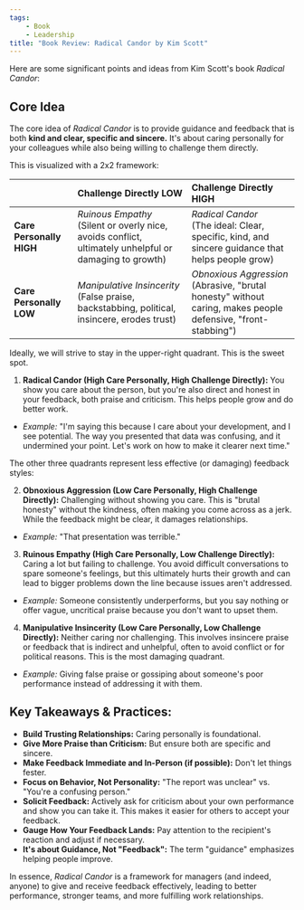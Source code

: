 ```yaml
---
tags:
    - Book
    - Leadership
title: "Book Review: Radical Candor by Kim Scott"
---
```


Here are some significant points and ideas from Kim Scott's book *Radical Candor*:

## Core Idea

The core idea of *Radical Candor* is to provide guidance and feedback that is both **kind and clear, specific and sincere.** It's about caring personally for your colleagues while also being willing to challenge them directly.

This is visualized with a 2x2 framework:

|                          | **Challenge Directly LOW**                                      | **Challenge Directly HIGH**                                       |
| :----------------------- | :-------------------------------------------------------------- | :-------------------------------------------------------------- |
| **Care Personally HIGH** | _Ruinous Empathy_<br/>(Silent or overly nice, avoids conflict, ultimately unhelpful or damaging to growth) | _Radical Candor_<br/>(The ideal: Clear, specific, kind, and sincere guidance that helps people grow) |
| **Care Personally LOW**  | _Manipulative Insincerity_<br/>(False praise, backstabbing, political, insincere, erodes trust)    | _Obnoxious Aggression_<br/>(Abrasive, "brutal honesty" without caring, makes people defensive, "front-stabbing")     |

Ideally, we will strive to stay in the upper-right quadrant. This is the sweet spot.

1.  **Radical Candor (High Care Personally, High Challenge Directly):** You show you care about the person, but you're also direct and honest in your feedback, both praise and criticism. This helps people grow and do better work.

-   *Example:* "I'm saying this because I care about your development, and I see potential. The way you presented that data was confusing, and it undermined your point. Let's work on how to make it clearer next time."

The other three quadrants represent less effective (or damaging) feedback styles:

2.  **Obnoxious Aggression (Low Care Personally, High Challenge Directly):** Challenging without showing you care. This is "brutal honesty" without the kindness, often making you come across as a jerk. While the feedback might be clear, it damages relationships.
-   *Example:* "That presentation was terrible."

3.  **Ruinous Empathy (High Care Personally, Low Challenge Directly):** Caring a lot but failing to challenge. You avoid difficult conversations to spare someone's feelings, but this ultimately hurts their growth and can lead to bigger problems down the line because issues aren't addressed.
-   *Example:* Someone consistently underperforms, but you say nothing or offer vague, uncritical praise because you don't want to upset them.

4.  **Manipulative Insincerity (Low Care Personally, Low Challenge Directly):** Neither caring nor challenging. This involves insincere praise or feedback that is indirect and unhelpful, often to avoid conflict or for political reasons. This is the most damaging quadrant.
-   *Example:* Giving false praise or gossiping about someone's poor performance instead of addressing it with them.

## Key Takeaways & Practices:

*   **Build Trusting Relationships:** Caring personally is foundational.
*   **Give More Praise than Criticism:** But ensure both are specific and sincere.
*   **Make Feedback Immediate and In-Person (if possible):** Don't let things fester.
*   **Focus on Behavior, Not Personality:** "The report was unclear" vs. "You're a confusing person."
*   **Solicit Feedback:** Actively ask for criticism about your own performance and show you can take it. This makes it easier for others to accept your feedback.
*   **Gauge How Your Feedback Lands:** Pay attention to the recipient's reaction and adjust if necessary.
*   **It's about Guidance, Not "Feedback":** The term "guidance" emphasizes helping people improve.

In essence, *Radical Candor* is a framework for managers (and indeed, anyone) to give and receive feedback effectively, leading to better performance, stronger teams, and more fulfilling work relationships.